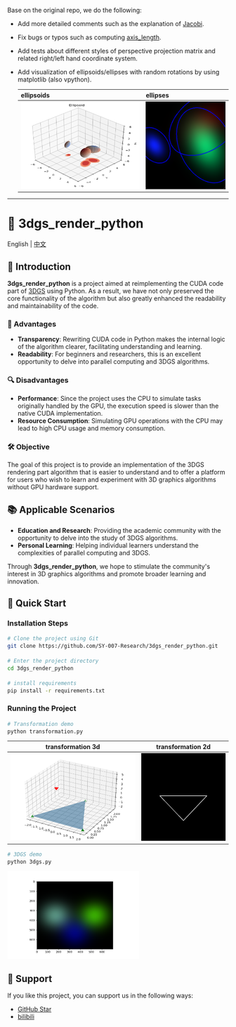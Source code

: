 Base on the original repo, we do the following:

- Add more detailed comments such as the explanation of [Jacobi](https://github.com/Bear-kai/3dgs_render_python/blob/17af6981f6f3dd118e6d5ee95507194698b69cce/render_python/raster.py#L88).

- Fix bugs or typos such as computing [axis_length](https://github.com/Bear-kai/3dgs_render_python/blob/17af6981f6f3dd118e6d5ee95507194698b69cce/3dgs.py#L181).

- Add tests about different styles of perspective projection matrix and related right/left hand coordinate system.

- Add visualization of ellipsoids/ellipses with random rotations by using matplotlib (also vpython).

    | ellipsoids | ellipses |
    |---|---|
    |<img src="assets\ellipsoid.png" width = 300 height = 200>| <img src="assets\3dgs_with_ellipse.png" width = 200 height = 200>|

---

# 🌟 3dgs_render_python

English | [中文](assets/README_ch.md)

## 🚀 Introduction
**3dgs_render_python** is a project aimed at reimplementing the CUDA code part of [3DGS](https://github.com/graphdeco-inria/gaussian-splatting) using Python. As a result, we have not only preserved the core functionality of the algorithm but also greatly enhanced the readability and maintainability of the code.

### 🌈 Advantages
- **Transparency**: Rewriting CUDA code in Python makes the internal logic of the algorithm clearer, facilitating understanding and learning.
- **Readability**: For beginners and researchers, this is an excellent opportunity to delve into parallel computing and 3DGS algorithms.

### 🔍 Disadvantages
- **Performance**: Since the project uses the CPU to simulate tasks originally handled by the GPU, the execution speed is slower than the native CUDA implementation.
- **Resource Consumption**: Simulating GPU operations with the CPU may lead to high CPU usage and memory consumption.

### 🛠️ Objective
The goal of this project is to provide an implementation of the 3DGS rendering part algorithm that is easier to understand and to offer a platform for users who wish to learn and experiment with 3D graphics algorithms without GPU hardware support.

## 📚 Applicable Scenarios
- **Education and Research**: Providing the academic community with the opportunity to delve into the study of 3DGS algorithms.
- **Personal Learning**: Helping individual learners understand the complexities of parallel computing and 3DGS.

Through **3dgs_render_python**, we hope to stimulate the community's interest in 3D graphics algorithms and promote broader learning and innovation.

## 🔧 Quick Start

### Installation Steps

```bash
# Clone the project using Git
git clone https://github.com/SY-007-Research/3dgs_render_python.git 

# Enter the project directory
cd 3dgs_render_python

# install requirements
pip install -r requirements.txt
```

### Running the Project

```bash
# Transformation demo
python transformation.py
```


|transformation 3d|transformation 2d|
|---|---|
|<img src="assets\transformation_3d.png" width = 300 height = 200>| <img src="assets\tranformation_2d.png" width = 200 height = 200>|

```bash
# 3DGS demo
python 3dgs.py
```

<img src="assets\3dgs.png" width = 300 height = 200>

## 🏅 Support

If you like this project, you can support us in the following ways:

- [GitHub Star](https://github.com/SY-007-Research/3dgs_render_python)
- [bilibili](https://space.bilibili.com/644569334)
